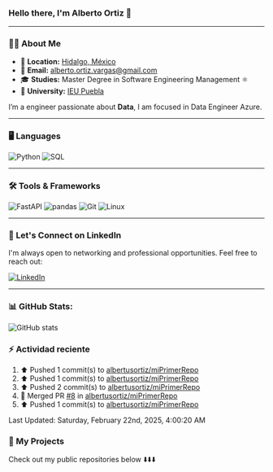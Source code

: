 

### **Hello there, I'm Alberto Ortiz 👋**

---

### 🧑‍💻 **About Me**

- 📍 **Location:** <a href="https://maps.app.goo.gl/cBXAzbS3ZV1pNnTt5" target="_blank">Hidalgo, México</a>
- 📧 **Email:** [alberto.ortiz.vargas@gmail.com](mailto:alberto.ortiz.vargas@gmail.com)
- 🎓 **Studies:** Master Degree in Software Engineering Management ⚛️
- 🏫 **University:** [IEU Puebla](https://ieu.edu.mx/) 



I’m a engineer passionate about **Data**, I am focused in Data Engineer Azure.

---

### 🖥️ **Languages**
![Python](https://img.shields.io/badge/Python-3776AB?style=for-the-badge&logo=python&logoColor=white)
![SQL](https://img.shields.io/badge/SQL-316192?style=for-the-badge&logo=postgresql&logoColor=white)

---

### 🛠️ **Tools & Frameworks**
![FastAPI](https://img.shields.io/badge/FastAPI-009688?style=for-the-badge&logo=fastapi&logoColor=white)
![pandas](https://img.shields.io/badge/pandas-150458?style=for-the-badge&logo=pandas&logoColor=white)
![Git](https://img.shields.io/badge/Git-F05032?style=for-the-badge&logo=git&logoColor=white)
![Linux](https://img.shields.io/badge/Linux-FCC624?style=for-the-badge&logo=linux&logoColor=black)

---

### 📇 Let's Connect on LinkedIn

I'm always open to networking and professional opportunities. Feel free to reach out:

[![LinkedIn](https://img.shields.io/badge/LinkedIn-0077B5?style=for-the-badge&logo=linkedin&logoColor=white)](https://www.linkedin.com/in/albertusortiz/)

---

### 📊 GitHub Stats:

![GitHub stats](https://readme-stats-git-dependabot-npmandyarne-eddee2-jsncars-projects.vercel.app/api?username=albertusortiz&show_icons=true&hide_rank=true&custom_title=JsNcAr&theme=radical)

### :zap: Actividad reciente
<!--RECENT_ACTIVITY:start-->
1. ⬆️ Pushed 1 commit(s) to [albertusortiz/miPrimerRepo](https://github.com/albertusortiz/miPrimerRepo)<br>
2. ⬆️ Pushed 1 commit(s) to [albertusortiz/miPrimerRepo](https://github.com/albertusortiz/miPrimerRepo)<br>
3. ⬆️ Pushed 2 commit(s) to [albertusortiz/miPrimerRepo](https://github.com/albertusortiz/miPrimerRepo)<br>
4. 🎉 Merged PR [#8](https://github.com/albertusortiz/miPrimerRepo/pull/8) in [albertusortiz/miPrimerRepo](https://github.com/albertusortiz/miPrimerRepo)<br>
5. ⬆️ Pushed 1 commit(s) to [albertusortiz/miPrimerRepo](https://github.com/albertusortiz/miPrimerRepo)<br>
<!--RECENT_ACTIVITY:end-->
<!--RECENT_ACTIVITY:last_update-->
Last Updated: Saturday, February 22nd, 2025, 4:00:20 AM
<!--RECENT_ACTIVITY:last_update_end-->


### 📂 My Projects

Check out my public repositories below ⬇️⬇️⬇️

